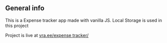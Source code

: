 ## General info

This is a Expense tracker app made with vanilla JS. Local Storage is used in this project

Project is live at [vra.ee/expense tracker/](https://vra.ee/expense%20tracker/)
